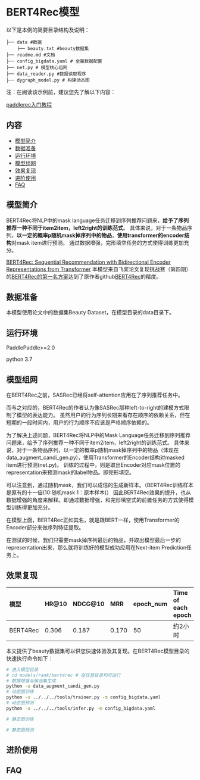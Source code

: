 # BERT4Rec模型

以下是本例的简要目录结构及说明： 

```
├── data #数据
    ├── beauty.txt #beauty数据集
├── readme.md #文档
├── config_bigdata.yaml # 全量数据配置
├── net.py # 模型核心组网
├── data_reader.py #数据读取程序
├── dygraph_model.py # 构建动态图
```

注：在阅读该示例前，建议您先了解以下内容：

[paddlerec入门教程](https://github.com/PaddlePaddle/PaddleRec/blob/master/README.md)

## 内容

- [模型简介](#模型简介)
- [数据准备](#数据准备)
- [运行环境](#运行环境)
- [模型组网](#模型组网)
- [效果复现](#效果复现)
- [进阶使用](#进阶使用)
- [FAQ](#FAQ)


## 模型简介
BERT4Rec将NLP中的mask language任务迁移到序列推荐问题来，**给予了序列推荐一种不同于item2item，left2right的训练范式**。
具体来说，对于一条物品序列，**以一定的概率p随机mask掉序列中的物品**，**使用transformer的encoder结构**对mask item进行预测。
通过数据增强，完形填空任务的方式使得训练更加充分。

[BERT4Rec: Sequential Recommendation with Bidirectional Encoder Representations from Transformer](https://dl.acm.org/doi/abs/10.1145/3357384.3357895)
本模型来自飞桨论文复现挑战赛（第四期）的[BERT4Rec的第一名方案](https://aistudio.baidu.com/aistudio/projectdetail/2558070)达到了原作者github[BERT4Rec](https://github.com/FeiSun/BERT4Rec)的精度。

## 数据准备
本模型使用论文中的数据集Beauty Dataset，在模型目录的data目录下。

## 运行环境
PaddlePaddle>=2.0

python 3.7

## 模型组网
在BERT4Rec之前，SASRec已经将self-attention应用在了序列推荐任务中。

而与之对应的，BERT4Rec的作者认为像SASRec那种left-to-right的建模方式限制了模型的表达能力。 虽然用户的行为序列长期来看存在顺序的依赖关系，但在短期的一段时间内，用户的行为顺序不应该是严格顺序依赖的。

为了解决上述问题，BERT4Rec将NLP中的Mask Language任务迁移到序列推荐问题来，给予了序列推荐一种不同于item2item，left2right的训练范式。 
具体来说，对于一条物品序列，以一定的概率p随机mask掉序列中的物品（体现在data_augment_candi_gen.py)，使用Transformer的Encoder结构对masked item进行预测(net.py)。
训练的过程中，则是取出Encoder对应mask位置的representation来预测mask的label物品。即完形填空。

可以注意到，通过随机mask，我们可以成倍的生成新样本。（BERT4Rec训练样本是原有的十一倍(10:随机mask 1：原本样本)） 因此BERT4Rec效果的提升，也从数据增强的角度来解释。即通过数据增强，和完形填空式的前置任务的方式使得模型训练得更加充分。

在模型上面，BERT4Rec正如其名，就是跟BERT一样，使用Transformer的Encoder部分来做序列特征提取。

在测试的时候，我们只需要mask掉序列最后的物品，并取出模型最后一步的representation出来，那么就将训练好的模型成功应用在Next-item Prediction任务上。

## 效果复现
| 模型 | HR@10 | NDCG@10 | MRR | epoch_num| Time of each epoch |
| :------| :------ |:------ | :------ | :------| :------ | 
| BERT4Rec | 0.306 | 0.187 | 0.170 | 50 | 约2小时 |

本文提供了beauty数据集可以供您快速体验及其复现。在BERT4Rec模型目录的快速执行命令如下： 

```bash
# 进入模型目录
# cd models/rank/bert4rec # 在任意目录均可运行
# 数据增强与候选集生成
python -u data_augment_candi_gen.py 
# 动态图训练
python -u ../../../tools/trainer.py -m config_bigdata.yaml 
# 动态图预测
python -u ../../../tools/infer.py -m config_bigdata.yaml 

# 静态图训练

# 静态图预测

``` 

## 进阶使用
  
## FAQ

